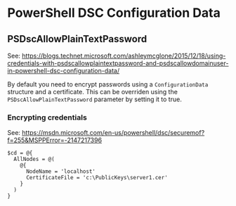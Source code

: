 # PowerShell DSC Configuration Data

## PSDscAllowPlainTextPassword

See: https://blogs.technet.microsoft.com/ashleymcglone/2015/12/18/using-credentials-with-psdscallowplaintextpassword-and-psdscallowdomainuser-in-powershell-dsc-configuration-data/

By default you need to encrypt passwords using a ```ConfigurationData``` structure and a certificate. This can be overriden using the ```PSDscAllowPlainTextPassword``` parameter by setting it to true.

### Encrypting credentials

See: https://msdn.microsoft.com/en-us/powershell/dsc/securemof?f=255&MSPPError=-2147217396

```shell
$cd = @{
  AllNodes = @(
    @{
      NodeName = 'localhost'
      CertificateFile = 'c:\PublicKeys\server1.cer'
    }
  )
}


